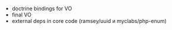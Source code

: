* doctrine bindings for VO
* final VO
* external deps in core code (ramsey/uuid и myclabs/php-enum)
